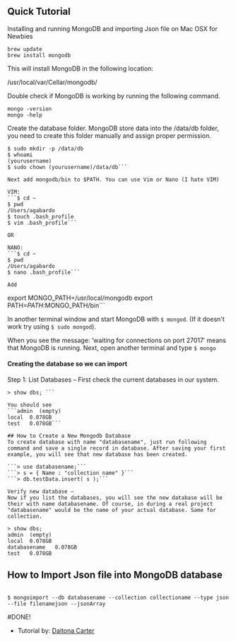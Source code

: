 ## Quick Tutorial 
Installing and running MongoDB and importing Json file on Mac OSX for Newbies


```
brew update
brew install mongodb
```

This will install MongoDB in the following location:

/usr/local/var/Cellar/mongodb/

Double check if MongoDB is working by running the following command.
```
mongo -version
mongo -help
```

Create the database folder. MongoDB store data into the /data/db folder, you need to create this folder manually and assign proper permission.
```
$ sudo mkdir -p /data/db
$ whoami
(yourusername)
$ sudo chown (yourusername)/data/db```

Next add mongodb/bin to $PATH. You can use Vim or Nano (I hate VIM)

VIM:
```$ cd ~
$ pwd
/Users/agabardo
$ touch .bash_profile
$ vim .bash_profile```

OR

NANO:
```$ cd ~
$ pwd
/Users/agabardo
$ nano .bash_profile```

Add
```
export MONGO_PATH=/usr/local/mongodb
export PATH=$PATH:$MONGO_PATH/bin```

In another terminal window and start MongoDB with ```$ mongod```. (If it doesn't work try using ```$ sudo mongod```).

When you see the message: ‘waiting for connections on port 27017′ means that MongoDB is running. Next, open another terminal and type ```$ mongo```

#### Creating the database so we can import
Step 1: List Databases – First check the current databases in our system.

 ```# mongo
> show dbs; ```

You should see
 ```admin  (empty)
local  0.078GB
test   0.078GB```

## How to Create a New Mongodb Database
To create database with name "databasename", just run following command and save a single record in database. After saving your first example, you will see that new database has been created.

```> use databasename;```
```> s = { Name : "collection name" }```
```> db.testData.insert( s );```

Verify new database – 
Now if you list the databases, you will see the new database will be their with name databasename. Of course, in during a real project "databasename" would be the name of your actual database. Same for collection.

> show dbs;
admin  (empty)
local  0.078GB
databasename   0.078GB
test   0.078GB
```

## How to Import Json file into MongoDB database
```

$ mongoimport --db databasename --collection collectioname --type json --file filenamejson --jsonArray

```

#DONE! 



- Tutorial by: [Daitona Carter](http://daitonacarter.com/)

